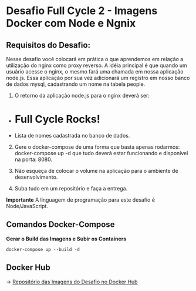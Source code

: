 # Desafio Full Cycle 2 - Imagens Docker com Node e Ngnix

## Requisitos do Desafio:


Nesse desafio você colocará em prática o que aprendemos em relação a utilização do nginx como proxy reverso. A idéia principal é que quando um usuário acesse o nginx, o mesmo fará uma chamada em nossa aplicação node.js. Essa aplicação por sua vez adicionará um registro em nosso banco de dados mysql, cadastrando um nome na tabela people.

1. O retorno da aplicação node.js para o nginx deverá ser:

- <h1>Full Cycle Rocks!</h1>

- Lista de nomes cadastrada no banco de dados.

2. Gere o docker-compose de uma forma que basta apenas rodarmos: docker-compose up -d que tudo deverá estar funcionando e disponível na porta: 8080.

3. Não esqueça de colocar o volume na aplicação para o ambiente de desenvolvimento. 

4. Suba tudo em um repositório e faça a entrega.

**Importante** A linguagem de programação para este desafio é Node/JavaScript.

## Comandos Docker-Compose

**Gerar o Build das Imagens e Subir os Containers**

```docker-compose up --build -d```

## Docker Hub

-> [Repositório das Imagens do Desafio no Docker Hub](https://hub.docker.com/r/patrickmarquesdev/fullcycle)
